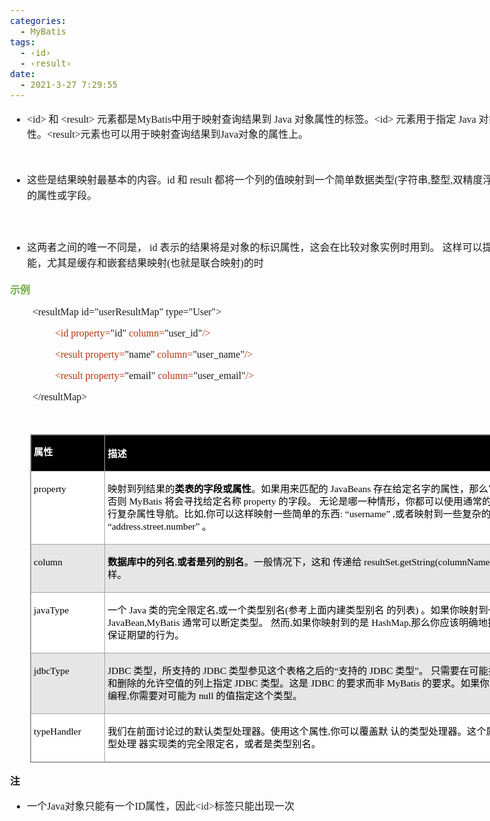 ```yaml
---
categories:
  - MyBatis
tags:
  - ‹id›
  - ‹result›
date:
  - 2021-3-27 7:29:55
---
```


<body lang=zh-CN style='font-family:"Microsoft YaHei UI";font-size:12.0pt'>
<!--StartFragment-->

<div style='direction:ltr;border-width:100%'>

<div style='direction:ltr;margin-top:0in;margin-left:0in;width:9.0618in'>

<div style='direction:ltr;margin-top:0in;margin-left:0in;width:9.0618in'>

<ul type=disc style='direction:ltr;unicode-bidi:embed;margin-top:0in;
 margin-bottom:0in'>
 <li style='margin-top:0;margin-bottom:0;vertical-align:middle'><span
     style='font-family:"Comic Sans MS";font-size:12.0pt' lang=zh-CN>&lt;id&gt;</span><span
     style='font-family:"Comic Sans MS";font-size:12.0pt' lang=en-US> </span><span
     style='font-family:"Microsoft YaHei UI";font-size:12.0pt' lang=zh-CN>和</span><span
     style='font-family:"Comic Sans MS";font-size:12.0pt' lang=en-US> </span><span
     style='font-family:"Comic Sans MS";font-size:12.0pt' lang=zh-CN>&lt;result&gt;</span><span
     style='font-family:"Comic Sans MS";font-size:12.0pt' lang=en-US> </span><span
     style='font-family:"Microsoft YaHei UI";font-size:12.0pt' lang=zh-CN>元素都是</span><span
     style='font-family:"Comic Sans MS";font-size:12.0pt' lang=zh-CN>MyBatis</span><span
     style='font-family:"Microsoft YaHei UI";font-size:12.0pt' lang=zh-CN>中用于映射查询结果到</span><span
     style='font-family:"Comic Sans MS";font-size:12.0pt' lang=en-US> </span><span
     style='font-family:"Comic Sans MS";font-size:12.0pt' lang=zh-CN>Java</span><span
     style='font-family:"Comic Sans MS";font-size:12.0pt' lang=en-US> </span><span
     style='font-family:"Microsoft YaHei UI";font-size:12.0pt' lang=zh-CN>对象属性的标签。</span><span
     style='font-family:"Comic Sans MS";font-size:12.0pt' lang=zh-CN>&lt;id&gt;</span><span
     style='font-family:"Comic Sans MS";font-size:12.0pt' lang=en-US> </span><span
     style='font-family:"Microsoft YaHei UI";font-size:12.0pt' lang=zh-CN>元素用于指定</span><span
     style='font-family:"Comic Sans MS";font-size:12.0pt' lang=en-US> </span><span
     style='font-family:"Comic Sans MS";font-size:12.0pt' lang=zh-CN>Java</span><span
     style='font-family:"Comic Sans MS";font-size:12.0pt' lang=en-US> </span><span
     style='font-family:"Microsoft YaHei UI";font-size:12.0pt' lang=zh-CN>对象的</span><span
     style='font-family:"Comic Sans MS";font-size:12.0pt' lang=en-US> </span><span
     style='font-family:"Comic Sans MS";font-size:12.0pt' lang=zh-CN>ID</span><span
     style='font-family:"Comic Sans MS";font-size:12.0pt' lang=en-US> </span><span
     style='font-family:"Microsoft YaHei UI";font-size:12.0pt' lang=zh-CN>属性。</span><span
     style='font-family:"Comic Sans MS";font-size:12.0pt' lang=zh-CN>&lt;result&gt;</span><span
     style='font-family:"Microsoft YaHei UI";font-size:12.0pt' lang=zh-CN>元素也可以用于映射查询结果到</span><span
     style='font-family:"Comic Sans MS";font-size:12.0pt' lang=zh-CN>Java</span><span
     style='font-family:"Microsoft YaHei UI";font-size:12.0pt' lang=zh-CN>对象的属性上。</span></li>
</ul>

<p style='margin-left:.375in;font-family:"Comic Sans MS";font-size:
12.0pt;color:#ED7D31' lang=en-US>&nbsp;</p>

<ul type=disc style='direction:ltr;unicode-bidi:embed;margin-top:0in;
 margin-bottom:0in'>
 <li style='margin-top:0;margin-bottom:0;vertical-align:middle;line-height:
     19pt'><span style='font-family:"Microsoft YaHei UI";font-size:12.0pt'>这些是结果映射最基本的内容。</span><span
     style='font-family:"Comic Sans MS";font-size:12.0pt'>id </span><span
     style='font-family:"Microsoft YaHei UI";font-size:12.0pt'>和</span><span
     style='font-family:"Comic Sans MS";font-size:12.0pt'> result </span><span
     style='font-family:"Microsoft YaHei UI";font-size:12.0pt'>都将一个列的值映射到一个简单数据类型</span><span
     style='font-family:"Comic Sans MS";font-size:12.0pt'>(</span><span
     style='font-family:"Microsoft YaHei UI";font-size:12.0pt'>字符串</span><span
     style='font-family:"Comic Sans MS";font-size:12.0pt'>,</span><span
     style='font-family:"Microsoft YaHei UI";font-size:12.0pt'>整型</span><span
     style='font-family:"Comic Sans MS";font-size:12.0pt'>,</span><span
     style='font-family:"Microsoft YaHei UI";font-size:12.0pt'>双精度浮点数</span><span
     style='font-family:"Comic Sans MS";font-size:12.0pt'>,</span><span
     style='font-family:"Microsoft YaHei UI";font-size:12.0pt'>日期等</span><span
     style='font-family:"Comic Sans MS";font-size:12.0pt'>)</span><span
     style='font-family:"Microsoft YaHei UI";font-size:12.0pt'>的属性或字段。</span></li>
</ul>

<p style='margin-left:.375in;line-height:19pt;font-family:"Microsoft YaHei UI";
font-size:12.0pt'>&nbsp;</p>

<ul type=disc style='direction:ltr;unicode-bidi:embed;margin-top:0in;
 margin-bottom:0in'>
 <li style='margin-top:0;margin-bottom:0;vertical-align:middle;line-height:
     19pt'><span style='font-family:"Microsoft YaHei UI";font-size:12.0pt'>这两者之间的唯一不同是，</span><span
     style='font-family:"Comic Sans MS";font-size:12.0pt'> id </span><span
     style='font-family:"Microsoft YaHei UI";font-size:12.0pt'>表示的结果将是对象的标识属性，这会在比较对象实例时用到。
     这样可以提高整体的性能，尤其是缓存和嵌套结果映射</span><span style='font-family:"Comic Sans MS";
     font-size:12.0pt'>(</span><span style='font-family:"Microsoft YaHei UI";
     font-size:12.0pt'>也就是联合映射</span><span style='font-family:"Comic Sans MS";
     font-size:12.0pt'>)</span><span style='font-family:"Microsoft YaHei UI";
     font-size:12.0pt'>的时</span></li>
</ul>

<p style='font-family:"Microsoft YaHei UI";font-size:12.0pt;
color:#70AD47'><span style='font-weight:bold'>示例</span></p>

<p style='margin-left:.375in;font-family:"Comic Sans MS";font-size:
12.0pt'>&lt;resultMap id=&quot;userResultMap&quot; type=&quot;User&quot;&gt;</p>

<p style='margin-left:.75in;font-family:"Comic Sans MS";font-size:
12.0pt'><span style='color:#B43512' lang=zh-CN>&lt;id property=</span><span
lang=zh-CN>&quot;id&quot; </span><span style='color:#B43512' lang=zh-CN>column=</span><span
lang=zh-CN>&quot;</span><span lang=en-US>user</span><span lang=zh-CN>_id&quot;</span><span
style='color:#B43512' lang=zh-CN>/&gt;</span></p>

<p style='margin-left:.75in;font-family:"Comic Sans MS";font-size:
12.0pt'><span style='color:#B43512' lang=zh-CN>&lt;result property=</span><span
lang=zh-CN>&quot;</span><span lang=en-US>name</span><span lang=zh-CN>&quot;</span><span
style='color:#B43512' lang=zh-CN> column=</span><span lang=zh-CN>&quot;</span><span
lang=en-US>user</span><span lang=zh-CN>_</span><span lang=en-US>name</span><span
lang=zh-CN>&quot;</span><span style='color:#B43512' lang=zh-CN>/&gt;</span></p>

<p style='margin-left:.75in;font-family:"Comic Sans MS";font-size:
12.0pt'><span style='color:#B43512' lang=zh-CN>&lt;result property=</span><span
lang=zh-CN>&quot;</span><span lang=en-US>email</span><span lang=zh-CN>&quot;</span><span
style='color:#B43512' lang=zh-CN> column=</span><span lang=zh-CN>&quot;</span><span
lang=en-US>user</span><span lang=zh-CN>_</span><span lang=en-US>email</span><span
lang=zh-CN>&quot;</span><span style='color:#B43512' lang=zh-CN>/&gt;</span></p>

<p style='margin-left:.375in;font-family:"Comic Sans MS";font-size:
12.0pt'>&lt;/resultMap&gt;</p>

<p style='margin-left:.375in;font-family:"Comic Sans MS";font-size:
12.0pt'>&nbsp;</p>

<div style='direction:ltr'>

<table border=1 cellpadding=0 cellspacing=0 valign=top style='direction:ltr;
 border-collapse:collapse;border-style:solid;border-color:#A3A3A3;border-width:
 1pt;margin-left:.3333in' title="" summary="">
 <tr>
  <td style='border-style:solid;border-color:#A3A3A3;border-width:1pt;
  background-color:black;vertical-align:top;width:1.1187in;padding:2.0pt 3.0pt 2.0pt 3.0pt'>
  <p style='line-height:15pt;font-family:"Microsoft YaHei UI";
  font-size:11.5pt;color:white'><span style='font-weight:bold'>属性</span></p>
  </td>
  <td style='border-style:solid;border-color:#A3A3A3;border-width:1pt;
  background-color:black;vertical-align:top;width:7.4791in;padding:2.0pt 3.0pt 2.0pt 3.0pt'>
  <p style='font-family:"Microsoft YaHei UI";font-size:11.5pt;
  color:white'><span style='font-weight:bold'>描述</span></p>
  </td>
 </tr>
 <tr>
  <td style='border-style:solid;border-color:#A3A3A3;border-width:1pt;
  background-color:white;vertical-align:top;width:1.1187in;padding:2.0pt 3.0pt 2.0pt 3.0pt'>
  <p style='line-height:15pt;font-family:"Comic Sans MS";font-size:
  11.5pt;color:black'>property</p>
  </td>
  <td style='border-style:solid;border-color:#A3A3A3;border-width:1pt;
  background-color:white;vertical-align:top;width:7.5486in;padding:2.0pt 3.0pt 2.0pt 3.0pt'>
  <p style='line-height:15pt;font-size:11.5pt;color:black'><span
  style='font-family:"Microsoft YaHei UI"'>映射到列结果的</span><span
  style='font-weight:bold;font-family:"Microsoft YaHei UI"'>类表的字段或属性</span><span
  style='font-family:"Microsoft YaHei UI"'>。如果用来匹配的</span><span
  style='font-family:"Comic Sans MS"'> JavaBeans </span><span style='font-family:
  "Microsoft YaHei UI"'>存在给定名字的属性，那么它将会被使用。否则</span><span style='font-family:
  "Comic Sans MS"'> MyBatis </span><span style='font-family:"Microsoft YaHei UI"'>将会寻找给定名称</span><span
  style='font-family:"Comic Sans MS"'> property </span><span style='font-family:
  "Microsoft YaHei UI"'>的字段。 无论是哪一种情形，你都可以使用通常的点式分隔形式进行复杂属性导航。比如</span><span
  style='font-family:"Comic Sans MS"'>,</span><span style='font-family:"Microsoft YaHei UI"'>你可以这样映射一些简单的东西</span><span
  style='font-family:"Comic Sans MS"'>: </span><span style='font-family:"Microsoft YaHei UI"'>“</span><span
  style='font-family:"Comic Sans MS"'>username</span><span style='font-family:
  "Microsoft YaHei UI"'>”</span><span style='font-family:"Comic Sans MS"'> ,</span><span
  style='font-family:"Microsoft YaHei UI"'>或者映射到一些复杂的东西</span><span
  style='font-family:"Comic Sans MS"'>: </span><span style='font-family:"Microsoft YaHei UI"'>“</span><span
  style='font-family:"Comic Sans MS"'>address.street.number</span><span
  style='font-family:"Microsoft YaHei UI"'>” 。</span></p>
  </td>
 </tr>
 <tr>
  <td style='border-style:solid;border-color:#A3A3A3;border-width:1pt;
  background-color:#E7E6E6;vertical-align:top;width:1.1187in;padding:2.0pt 3.0pt 2.0pt 3.0pt'>
  <p style='line-height:15pt;font-family:"Comic Sans MS";font-size:
  11.5pt;color:black'>column</p>
  </td>
  <td style='border-style:solid;border-color:#A3A3A3;border-width:1pt;
  background-color:#E7E6E6;vertical-align:top;width:7.5027in;padding:2.0pt 3.0pt 2.0pt 3.0pt'>
  <p style='line-height:15pt;font-size:11.5pt;color:black'><span
  style='font-weight:bold;font-family:"Microsoft YaHei UI"'>数据库中的列名</span><span
  style='font-family:"Comic Sans MS"'>,</span><span style='font-weight:bold;
  font-family:"Microsoft YaHei UI"'>或者是列的别名</span><span style='font-family:
  "Microsoft YaHei UI"'>。一般情况下，这和 传递给&nbsp;</span><span style='font-family:
  "Comic Sans MS"'>resultSet.getString(columnName)</span><span
  style='font-family:"Microsoft YaHei UI"'>&nbsp;方法的参数一样。</span></p>
  </td>
 </tr>
 <tr>
  <td style='border-style:solid;border-color:#A3A3A3;border-width:1pt;
  background-color:white;vertical-align:top;width:1.1187in;padding:2.0pt 3.0pt 2.0pt 3.0pt'>
  <p style='line-height:15pt;font-family:"Comic Sans MS";font-size:
  11.5pt;color:black'>javaType</p>
  </td>
  <td style='border-style:solid;border-color:#A3A3A3;border-width:1pt;
  background-color:white;vertical-align:top;width:7.4791in;padding:2.0pt 3.0pt 2.0pt 3.0pt'>
  <p style='line-height:15pt;font-size:11.5pt;color:black'><span
  style='font-family:"Microsoft YaHei UI"'>一个</span><span style='font-family:
  "Comic Sans MS"'> Java </span><span style='font-family:"Microsoft YaHei UI"'>类的完全限定名</span><span
  style='font-family:"Comic Sans MS"'>,</span><span style='font-family:"Microsoft YaHei UI"'>或一个类型别名</span><span
  style='font-family:"Comic Sans MS"'>(</span><span style='font-family:"Microsoft YaHei UI"'>参考上面内建类型别名
  的列表</span><span style='font-family:"Comic Sans MS"'>) </span><span
  style='font-family:"Microsoft YaHei UI"'>。如果你映射到一个</span><span
  style='font-family:"Comic Sans MS"'> JavaBean,MyBatis </span><span
  style='font-family:"Microsoft YaHei UI"'>通常可以断定类型。 然而</span><span
  style='font-family:"Comic Sans MS"'>,</span><span style='font-family:"Microsoft YaHei UI"'>如果你映射到的是</span><span
  style='font-family:"Comic Sans MS"'> HashMap,</span><span style='font-family:
  "Microsoft YaHei UI"'>那么你应该明确地指定</span><span style='font-family:"Comic Sans MS"'>
  javaType </span><span style='font-family:"Microsoft YaHei UI"'>来保证期望的行为。</span></p>
  </td>
 </tr>
 <tr>
  <td style='border-style:solid;border-color:#A3A3A3;border-width:1pt;
  background-color:#E7E6E6;vertical-align:top;width:1.1187in;padding:2.0pt 3.0pt 2.0pt 3.0pt'>
  <p style='line-height:15pt;font-family:"Comic Sans MS";font-size:
  11.5pt;color:black'>jdbcType</p>
  </td>
  <td style='border-style:solid;border-color:#A3A3A3;border-width:1pt;
  background-color:#E7E6E6;vertical-align:top;width:7.5486in;padding:2.0pt 3.0pt 2.0pt 3.0pt'>
  <p style='line-height:15pt;font-size:11.5pt;color:black'><span
  style='font-family:"Comic Sans MS"'>JDBC </span><span style='font-family:
  "Microsoft YaHei UI"'>类型，所支持的</span><span style='font-family:"Comic Sans MS"'>
  JDBC </span><span style='font-family:"Microsoft YaHei UI"'>类型参见这个表格之后的“支持的</span><span
  style='font-family:"Comic Sans MS"'> JDBC </span><span style='font-family:
  "Microsoft YaHei UI"'>类型”。 只需要在可能执行插入、更新和删除的允许空值的列上指定</span><span
  style='font-family:"Comic Sans MS"'> JDBC </span><span style='font-family:
  "Microsoft YaHei UI"'>类型。这是</span><span style='font-family:"Comic Sans MS"'>
  JDBC </span><span style='font-family:"Microsoft YaHei UI"'>的要求而非</span><span
  style='font-family:"Comic Sans MS"'> MyBatis </span><span style='font-family:
  "Microsoft YaHei UI"'>的要求。如果你直接面向</span><span style='font-family:"Comic Sans MS"'>
  JDBC </span><span style='font-family:"Microsoft YaHei UI"'>编程</span><span
  style='font-family:"Comic Sans MS"'>,</span><span style='font-family:"Microsoft YaHei UI"'>你需要对可能为</span><span
  style='font-family:"Comic Sans MS"'> null </span><span style='font-family:
  "Microsoft YaHei UI"'>的值指定这个类型。</span></p>
  </td>
 </tr>
 <tr>
  <td style='border-style:solid;border-color:#A3A3A3;border-width:1pt;
  background-color:white;vertical-align:top;width:1.1381in;padding:2.0pt 3.0pt 2.0pt 3.0pt'>
  <p style='line-height:15pt;font-family:"Comic Sans MS";font-size:
  11.5pt;color:black'>typeHandler</p>
  </td>
  <td style='border-style:solid;border-color:#A3A3A3;border-width:1pt;
  background-color:white;vertical-align:top;width:7.4597in;padding:2.0pt 3.0pt 2.0pt 3.0pt'>
  <p style='line-height:15pt;font-size:11.5pt;color:black'><span
  style='font-family:"Microsoft YaHei UI"'>我们在前面讨论过的默认类型处理器。使用这个属性</span><span
  style='font-family:"Comic Sans MS"'>,</span><span style='font-family:"Microsoft YaHei UI"'>你可以覆盖默
  认的类型处理器。这个属性值是一个类型处理 器实现类的完全限定名，或者是类型别名。</span></p>
  </td>
 </tr>
</table>

</div>

<p style='font-family:"Microsoft YaHei UI";font-size:12.0pt'><span
style='font-weight:bold'>注</span></p>

<ul type=disc style='direction:ltr;unicode-bidi:embed;margin-top:0in;
 margin-bottom:0in'>
 <li style='margin-top:0;margin-bottom:0;vertical-align:middle'><span
     style='font-family:"Microsoft YaHei UI";font-size:12.0pt'>一个</span><span
     style='font-family:"Comic Sans MS";font-size:12.0pt'>Java</span><span
     style='font-family:"Microsoft YaHei UI";font-size:12.0pt'>对象只能有一个</span><span
     style='font-family:"Comic Sans MS";font-size:12.0pt'>ID</span><span
     style='font-family:"Microsoft YaHei UI";font-size:12.0pt'>属性，因此</span><span
     style='font-family:"Comic Sans MS";font-size:12.0pt;color:#24292F'>&lt;id&gt;</span><span
     style='font-family:"Microsoft YaHei UI";font-size:12.0pt'>标签只能出现一次</span></li>
</ul>

</div>

</div>

</div>

<!--EndFragment-->
</body>
